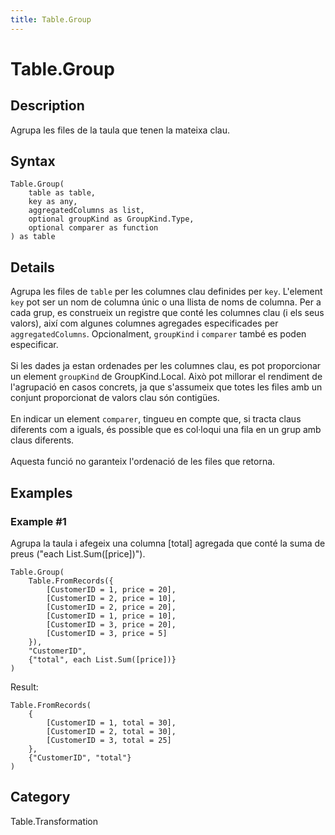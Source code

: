 ```yaml
---
title: Table.Group
---
```


# Table.Group


## Description

Agrupa les files de la taula que tenen la mateixa clau.


## Syntax

```powerquery
Table.Group(
    table as table,
    key as any,
    aggregatedColumns as list,
    optional groupKind as GroupKind.Type,
    optional comparer as function
) as table
```


## Details

Agrupa les files de <code>table</code> per les columnes clau definides per <code>key</code>. L'element <code>key</code> pot ser un nom de columna únic o una llista de noms de columna.    Per a cada grup, es construeix un registre que conté les columnes clau (i els seus valors), així com algunes columnes agregades especificades per <code>aggregatedColumns</code>.    Opcionalment, <code>groupKind</code> i <code>comparer</code> també es poden especificar.<br />    <br />    Si les dades ja estan ordenades per les columnes clau, es pot proporcionar un element <code>groupKind</code> de GroupKind.Local. Això pot millorar el rendiment de l'agrupació en casos concrets,    ja que s'assumeix que totes les files amb un conjunt proporcionat de valors clau són contigües. <br />    <br />    En indicar un element <code>comparer</code>, tingueu en compte que, si tracta claus diferents com a iguals, és possible que es col·loqui una fila en un grup amb claus diferents.<br />    <br />    Aquesta funció no garanteix l'ordenació de les files que retorna.  


## Examples

### Example #1 
Agrupa la taula i afegeix una columna [total] agregada que conté la suma de preus (&#34;each List.Sum([price])&#34;).
```powerquery
Table.Group(
    Table.FromRecords({
        [CustomerID = 1, price = 20],
        [CustomerID = 2, price = 10],
        [CustomerID = 2, price = 20],
        [CustomerID = 1, price = 10],
        [CustomerID = 3, price = 20],
        [CustomerID = 3, price = 5]
    }),
    "CustomerID",
    {"total", each List.Sum([price])}
)
```

Result: 
```powerquery
Table.FromRecords(
    {
        [CustomerID = 1, total = 30],
        [CustomerID = 2, total = 30],
        [CustomerID = 3, total = 25]
    },
    {"CustomerID", "total"}
)
```




## Category
Table.Transformation
